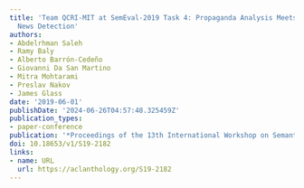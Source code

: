```yaml
---
title: 'Team QCRI-MIT at SemEval-2019 Task 4: Propaganda Analysis Meets Hyperpartisan
  News Detection'
authors:
- Abdelrhman Saleh
- Ramy Baly
- Alberto Barrón-Cedeño
- Giovanni Da San Martino
- Mitra Mohtarami
- Preslav Nakov
- James Glass
date: '2019-06-01'
publishDate: '2024-06-26T04:57:48.325459Z'
publication_types:
- paper-conference
publication: '*Proceedings of the 13th International Workshop on Semantic Evaluation*'
doi: 10.18653/v1/S19-2182
links:
- name: URL
  url: https://aclanthology.org/S19-2182
---
```

